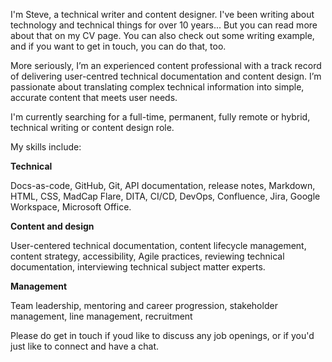 I'm Steve, a technical writer and content designer. I've been writing about technology and technical things for over 10 years... But you can read more about that on my CV page. You can also check out some writing example, and if you want to get in touch, you can do that, too. 

More seriously, I’m an experienced content professional with a track record of delivering user-centred technical documentation and content design. I’m passionate about translating complex technical information into simple, accurate content that meets user needs.

I'm currently searching for a full-time, permanent, fully remote or hybrid, technical writing or content design role. 

My skills include: 

**Technical**

Docs-as-code, GitHub, Git, API documentation, release notes, Markdown, HTML, CSS, MadCap Flare, DITA, CI/CD, DevOps, Confluence, Jira, Google Workspace, Microsoft Office.

**Content and design**

User-centered technical documentation, content lifecycle management, content strategy, accessibility, Agile practices, reviewing technical documentation, interviewing technical subject matter experts.

**Management**

Team leadership, mentoring and career progression, stakeholder management, line management, recruitment

Please do get in touch if youd like to discuss any job openings, or if you'd just like to connect and have a chat.
